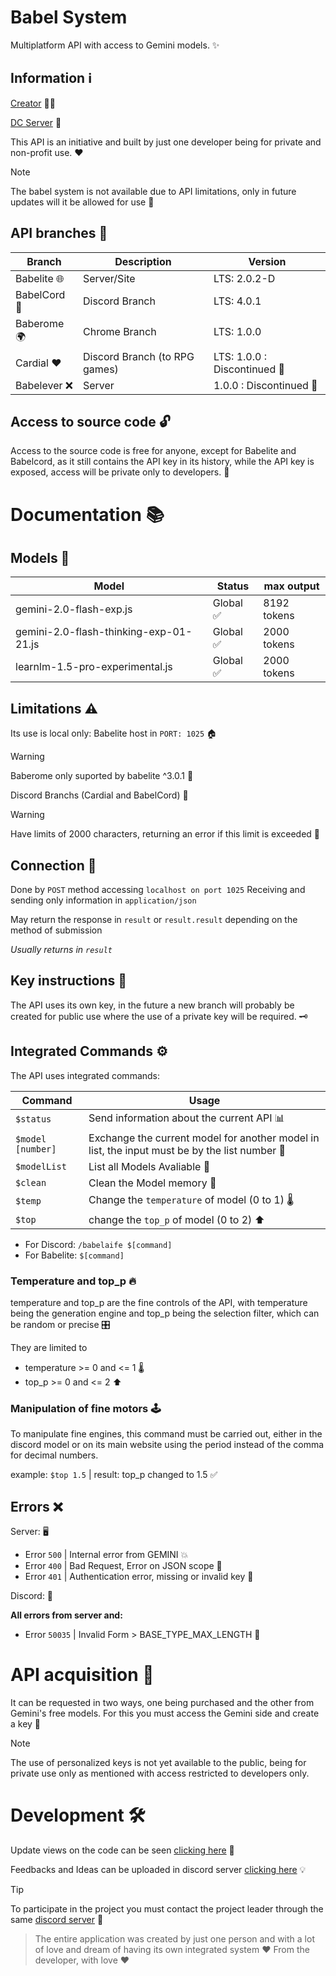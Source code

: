 # Babel System 

Multiplatform API with access to Gemini models. ✨

## Information ℹ️

[Creator](https://github.com/Eloazy) 👨‍💻

[DC Server](https://discord.gg/3Fzhj6ed9C) 💬

This API is an initiative and built by just one developer being for private and non-profit use. ❤️

> [!NOTE]
> The babel system is not available due to API limitations, only in future updates will it be allowed for use 🚧

## API branches 🌳

| Branch | Description | Version |
|--------|-------------|---------|
| Babelite 🌐 | Server/Site | LTS: 2.0.2-D |
| BabelCord 💬 | Discord Branch | LTS: 4.0.1 |
| Baberome 🌍 | Chrome Branch | LTS: 1.0.0 |
| Cardial ❤️ | Discord Branch (to RPG games) | LTS: 1.0.0 : Discontinued 🛑 |
| Babelever ❌ | Server | 1.0.0 : Discontinued 🛑 |

## Access to source code 🔓

Access to the source code is free for anyone, except for Babelite and Babelcord, as it still contains the API key in its history, while the API key is exposed, access will be private only to developers. 🔑

# Documentation 📚

## Models 🧠

| Model | Status | max output |
|--------|-------|------------|
| gemini-2.0-flash-exp.js | Global ✅ | 8192 tokens |
| gemini-2.0-flash-thinking-exp-01-21.js | Global ✅ | 2000 tokens |
| learnlm-1.5-pro-experimental.js | Global ✅ | 2000 tokens |

## Limitations ⚠️

Its use is local only: Babelite host in `PORT: 1025` 🏠

> [!WARNING]
> Baberome only suported by babelite ^3.0.1 📏

Discord Branchs (Cardial and BabelCord) 💬

> [!WARNING]
> Have limits of 2000 characters, returning an error if this limit is exceeded 📏

## Connection 🔗

Done by `POST` method accessing `localhost on port 1025`
Receiving and sending only information in `application/json`

May return the response in `result` or `result.result` depending on the method of submission

*Usually returns in `result`*

## Key instructions 🔑

The API uses its own key, in the future a new branch will probably be created for public use where the use of a private key will be required. 🗝️

## Integrated Commands ⚙️

The API uses integrated commands:

| Command | Usage |
|--------|-------|
| `$status` | Send information about the current API 📊 |
| `$model [number]` | Exchange the current model for another model in list, the input must be by the list number 🔄 |
| `$modelList` | List all Models Avaliable 📜 |
| `$clean` | Clean the Model memory 🧹 |
| `$temp` | Change the `temperature` of model (0 to 1) 🌡️ |
| `$top` | change the `top_p` of model (0 to 2)  ⬆️ |

- For Discord: `/babelaife $[command]`
- For Babelite: `$[command]`

### Temperature and top_p 🔥

temperature and top_p are the fine controls of the API, with temperature being the generation engine and top_p being the selection filter, which can be random or precise 🎛️

They are limited to
- temperature >= 0 and <= 1 🌡️
- top_p >= 0 and <= 2 ⬆️

### Manipulation of fine motors 🕹️

To manipulate fine engines, this command must be carried out, either in the discord model or on its main website using the period instead of the comma for decimal numbers.

example: `$top 1.5` | result: top_p changed to 1.5 ✅

## Errors ❌

Server: 🖥️
- Error `500` | Internal error from GEMINI 💥
- Error `400` | Bad Request, Error on JSON scope 📝
- Error `401` | Authentication error, missing or invalid key 🔑

Discord: 💬

**All errors from server and:**
- Error `50035` | Invalid Form > BASE_TYPE_MAX_LENGTH 📝

# API acquisition 🛒

It can be requested in two ways, one being purchased and the other from Gemini's free models. For this you must access the Gemini side and create a key 🔑

> [!NOTE]
> The use of personalized keys is not yet available to the public, being for private use only as mentioned with access restricted to developers only.

# Development 🛠️

Update views on the code can be seen [clicking here](https://github.com/users/Eloazy/projects/3) 👀

Feedbacks and Ideas can be uploaded in discord server [clicking here](https://discord.gg/3Fzhj6ed9C) 💡

> [!TIP]
> To participate in the project you must contact the project leader through the same [discord server](https://discord.gg/3Fzhj6ed9C) 🤝

> The entire application was created by just one person and with a lot of love and dream of having its own integrated system
> ❤️ From the developer, with love ❤️
